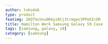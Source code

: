 ```yaml
---
author: tokodab
type: product
featimg: 1DQTUuVnu0K6yzBtj3trmges3PPmXIcDR
title: Hamilton Werk Samsung Galaxy S9 Case
tags: [samsung, galaxy, s9]
category: [samsung]
---
```

